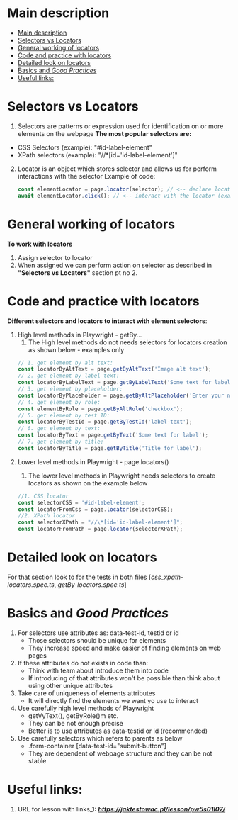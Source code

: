 # Main description

- [Main description](#main-description)
- [Selectors vs Locators](#selectors-vs-locators)
- [General working of locators](#general-working-of-locators)
- [Code and practice with locators](#code-and-practice-with-locators)
- [Detailed look on locators](#detailed-look-on-locators)
- [Basics and _Good Practices_](#basics-and-good-practices)
- [Useful links:](#useful-links)

# Selectors vs Locators

1. Selectors are patterns or expression used for identification on or more elements on the webpage
   **The most popular selectors are:**

- CSS Selectors (example): "#id-label-element"
- XPath selectors (example): "//\*[id='id-label-element']"

2. Locator is an object which stores selector and allows us for perform interactions with the selector
   Example of code:
   ```typescript
   const elementLocator = page.locator(selector); // <-- declare locator by assigning selector to it
   await elementLocator.click(); // <-- interact with the locator (example - clicking in the selected element)
   ```

# General working of locators

**To work with locators**

1. Assign selector to locator
2. When assigned we can perform action on selector as described in **"Selectors vs Locators"** section pt no 2.

# Code and practice with locators

**Different selectors and locators to interact with element selectors**:

1. High level methods in Playwright - getBy...
   1. The High level methods do not needs selectors for locators creation as shown below - examples only
   ```typescript
   // 1. get element by alt text:
   const locatorByAltText = page.getByAltText('Image alt text');
   // 2. get element by label text:
   const locatorByLabelText = page.getByLabelText('Some text for label');
   // 3. get element by placeholder:
   const locatorByPlaceholder = page.getByAltPlaceholder('Enter your name');
   // 4. get element by role:
   const elementByRole = page.getByAltRole('checkbox');
   // 5. get element by test ID:
   const locatorByTestId = page.getByTestId('label-text');
   // 6. get element by text:
   const locatorByText = page.getByText('Some text for label');
   // 7. get element by title:
   const locatorByTitle = page.getByTitle('Title for label');
   ```
2. Lower level methods in Playwright - page.locators(<selector>)
   1. The lower level methods in Playwright needs selectors to create locators as shown on the example below
   ```typescript
   //1. CSS locator
   const selectorCSS = '#id-label-element';
   const locatorFromCss = page.locator(selectorCSS);
   //2. XPath locator
   const selectorXPath = "//\*[id='id-label-element']";
   const locatorFromPath = page.locator(selectorXPath);
   ```

# Detailed look on locators

For that section look to for the tests in both files [*css_xpath-locators.spec.ts*, *getBy-locators.spec.ts*]

# Basics and _Good Practices_

1. For selectors use attributes as: data-test-id, testid or id
   - Those selectors should be unique for elements
   - They increase speed and make easier of finding elements on web pages
2. If these attributes do not exists in code than:
   - Think with team about introduce them into code
   - If introducing of that attributes won't be possible than think about using other unique attributes
3. Take care of uniqueness of elements attributes
   - It will directly find the elements we want yo use to interact
4. Use carefully high level methods of Playwright
   - getVyText(), getByRole()m etc.
   - They can be not enough precise
   - Better is to use attributes as data-testid or id (recommended)
5. Use carefully selectors which refers to parents as below
   - .form-container [data-test-id="submit-button"]
   - They are dependent of webpage structure and they can be not stable

# Useful links:

1. URL for lesson with links_1: ***https://jaktestowac.pl/lesson/pw5s01l07/***
